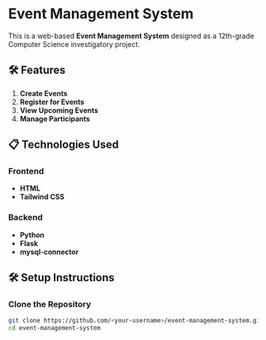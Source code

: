 # Event Management System

This is a web-based **Event Management System** designed as a 12th-grade Computer Science investigatory project.

## 🛠️ Features
1. **Create Events**
2. **Register for Events**
3. **View Upcoming Events**
4. **Manage Participants**

## 📋 Technologies Used
### Frontend
- **HTML**
- **Tailwind CSS**

### Backend
- **Python**
- **Flask**
- **mysql-connector**

## 🛠️ Setup Instructions
### Clone the Repository
```bash
git clone https://github.com/<your-username>/event-management-system.git
cd event-management-system
